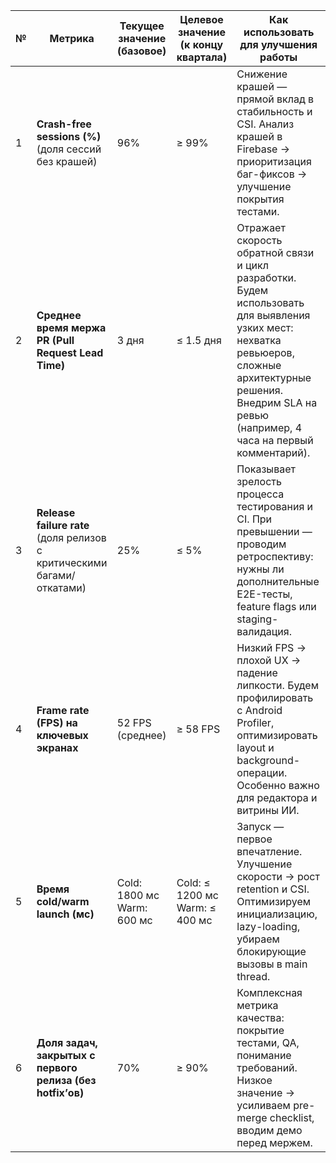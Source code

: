 

| № | Метрика | Текущее значение (базовое) | Целевое значение (к концу квартала) | Как использовать для улучшения работы |
|---|--------|----------------------------|-------------------------------------|----------------------------------------|
| 1 | **Crash-free sessions (%)**<br>(доля сессий без крашей) | 96% | ≥ 99% | Снижение крашей — прямой вклад в стабильность и CSI. Анализ крашей в Firebase → приоритизация баг-фиксов → улучшение покрытия тестами. |
| 2 | **Среднее время мержа PR (Pull Request Lead Time)** | 3 дня | ≤ 1.5 дня | Отражает скорость обратной связи и цикл разработки. Будем использовать для выявления узких мест: нехватка ревьюеров, сложные архитектурные решения. Внедрим SLA на ревью (например, 4 часа на первый комментарий). |
| 3 | **Release failure rate**<br>(доля релизов с критическими багами/откатами) | 25% | ≤ 5% | Показывает зрелость процесса тестирования и CI. При превышении — проводим ретроспективу: нужны ли дополнительные E2E-тесты, feature flags или staging-валидация. |
| 4 | **Frame rate (FPS) на ключевых экранах** | 52 FPS (среднее) | ≥ 58 FPS | Низкий FPS → плохой UX → падение липкости. Будем профилировать с Android Profiler, оптимизировать layout и background-операции. Особенно важно для редактора и витрины ИИ. |
| 5 | **Время cold/warm launch (мс)** | Cold: 1800 мс<br>Warm: 600 мс | Cold: ≤ 1200 мс<br>Warm: ≤ 400 мс | Запуск — первое впечатление. Улучшение скорости → рост retention и CSI. Оптимизируем инициализацию, lazy-loading, убираем блокирующие вызовы в main thread. |
| 6 | **Доля задач, закрытых с первого релиза (без hotfix’ов)** | 70% | ≥ 90% | Комплексная метрика качества: покрытие тестами, QA, понимание требований. Низкое значение → усиливаем pre-merge checklist, вводим демо перед мержем. |
